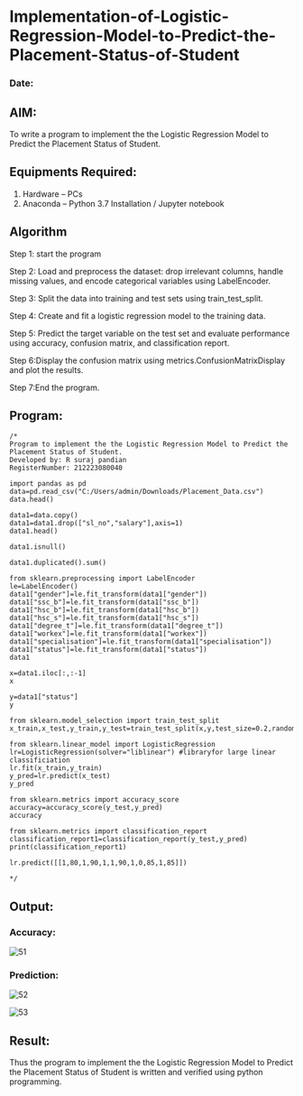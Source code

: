 # Implementation-of-Logistic-Regression-Model-to-Predict-the-Placement-Status-of-Student
### Date:
## AIM:
To write a program to implement the the Logistic Regression Model to Predict the Placement Status of Student.

## Equipments Required:
1. Hardware – PCs
2. Anaconda – Python 3.7 Installation / Jupyter notebook

## Algorithm
Step 1: start the program

Step 2: Load and preprocess the dataset: drop irrelevant columns, handle missing values, and encode categorical variables using LabelEncoder.

Step 3: Split the data into training and test sets using train_test_split.

Step 4: Create and fit a logistic regression model to the training data.

Step 5: Predict the target variable on the test set and evaluate performance using accuracy, confusion matrix, and classification report.

Step 6:Display the confusion matrix using metrics.ConfusionMatrixDisplay and plot the results.

Step 7:End the program.

## Program:
```
/*
Program to implement the the Logistic Regression Model to Predict the Placement Status of Student.
Developed by: R suraj pandian
RegisterNumber: 212223080040

import pandas as pd
data=pd.read_csv("C:/Users/admin/Downloads/Placement_Data.csv")
data.head()

data1=data.copy()
data1=data1.drop(["sl_no","salary"],axis=1)
data1.head()

data1.isnull()

data1.duplicated().sum()

from sklearn.preprocessing import LabelEncoder
le=LabelEncoder()
data1["gender"]=le.fit_transform(data1["gender"])
data1["ssc_b"]=le.fit_transform(data1["ssc_b"])
data1["hsc_b"]=le.fit_transform(data1["hsc_b"])
data1["hsc_s"]=le.fit_transform(data1["hsc_s"])
data1["degree_t"]=le.fit_transform(data1["degree_t"])
data1["workex"]=le.fit_transform(data1["workex"])
data1["specialisation"]=le.fit_transform(data1["specialisation"])
data1["status"]=le.fit_transform(data1["status"])
data1

x=data1.iloc[:,:-1]
x

y=data1["status"]
y

from sklearn.model_selection import train_test_split
x_train,x_test,y_train,y_test=train_test_split(x,y,test_size=0.2,random_state=0)

from sklearn.linear_model import LogisticRegression
lr=LogisticRegression(solver="liblinear") #libraryfor large linear classificiation
lr.fit(x_train,y_train)
y_pred=lr.predict(x_test)
y_pred

from sklearn.metrics import accuracy_score
accuracy=accuracy_score(y_test,y_pred)
accuracy

from sklearn.metrics import classification_report
classification_report1=classification_report(y_test,y_pred)
print(classification_report1)

lr.predict([[1,80,1,90,1,1,90,1,0,85,1,85]])

*/
```

## Output:

### Accuracy:
![51](https://github.com/user-attachments/assets/29f39e84-9b20-432c-ab54-cb0d85d5b677)


### Prediction:
![52](https://github.com/user-attachments/assets/af946d74-4c72-4a8d-9c6b-cd3692307821)


![53](https://github.com/user-attachments/assets/b5abe67e-5268-46df-b101-2a40e3e4450d)



## Result:
Thus the program to implement the the Logistic Regression Model to Predict the Placement Status of Student is written and verified using python programming.

